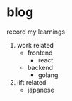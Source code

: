 # blog
record my learnings

1. work related
   * frontend
      * react
   * backend 
      * golang
2. lift related
   * japanese
